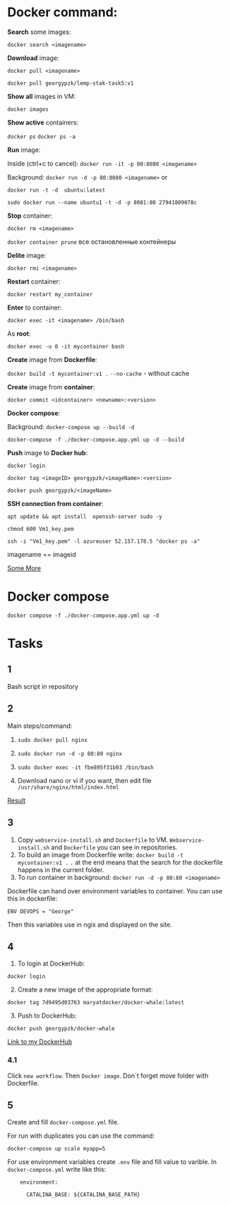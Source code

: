 # Docker command:

__Search__ some images:

`docker search <imagename>`

__Download__ image:

`docker pull <imagename>`

`docker pull georgypzk/lemp-stak-task5:v1`

__Show all__ images in VM:

`docker images`

__Show active__ containers:

`docker ps` `docker ps -a`

__Run__ image:

Inside (ctrl+c to cancel):
 `docker run -it -p 80:8080 <imagename>`

Background:
 `docker run -d -p 80:8080 <imagename>` or

 `docker run -t -d  ubuntu:latest`

 `sudo docker run --name ubuntu1 -t -d -p 8081:80 27941809078c`

__Stop__ container:

`docker rm <imagename>`

`docker container prune` все остановленные контейнеры

__Delite__ image:

`docker rmi <imagename>`

__Restart__ container:

`docker restart my_container`

__Enter__ to container:

`docker exec -it <imagename> /bin/bash`

As __root__:

`docker exec -u 0 -it mycontainer bash`

__Create__ image from __Dockerfile__:

`docker build -t mycontainer:v1 .`  `--no-cache` - without cache

__Create__ image from __container__:

`docker commit <idcontainer> <newname>:<version>`

__Docker compose__:

Background:
`docker-compose up --build -d`

`docker-compose -f ./docker-compose.app.yml up -d --build`

__Push__ image to __Docker hub__:

`docker login`

`docker tag <imageID> georgypzk/<imageName>:<version>`

`docker push georgypzk/<imageName>`

__SSH connection from container__:

`apt update && apt install  openssh-server sudo -y`

`chmod 600 Vm1_key.pem`

`ssh -i "Vm1_key.pem" -l azureuser 52.157.178.5 "docker ps -a"`


imagename == imageid 

[Some More](https://habr.com/ru/company/flant/blog/336654/)

# Docker compose

`docker compose -f ./docker-compose.app.yml up -d`



# Tasks

## 1

Bash script in repository

## 2 

Main steps/command:

1. `sudo docker pull nginx`

2. `sudo docker run -d -p 80:80 nginx`

3. `sudo docker exec -it fbe895f31b03 /bin/bash`

4. Download nano or vi if you want, then edit file `/usr/share/nginx/html/index.html`

[Result](https://13.81.111.118:80)
 
## 3

1. Copy `webservice-install.sh` and `Dockerfile` to VM. `Webservice-install.sh` and `Dockerfile` you can see in repositories.
2. To build an image from Dockerfile write:
`docker build -t mycontainer:v1 .`
`.` at the end means that the search for the dockerfile happens in the current folder.
3. To run container in background:
`docker run -d -p 80:80 <imagename>` 

Dockerfile can hand over environment variables to container. You can use this in dockerfile:

`ENV DEVOPS = "George"`

Then this variables use in ngix and displayed on the site.

## 4

1. To login at DockerHub:

`docker login`

2. Create a new image of the appropriate format:

`docker tag 7d9495d03763 maryatdocker/docker-whale:latest`

3. Push to DockerHub:

`docker push georgypzk/docker-whale`

[Link to my DockerHub](https://hub.docker.com/r/georgypzk/task4)

### 4.1

Click `new workflow`. Then `Docker image`. Don`t forget move folder with Dockerfile.

## 5

Create and fill `docker-compose.yml` file.

For run with duplicates you can use the command:

`docker-compose up scale myapp=5`

For use environment variables create `.env` file and fill value to varible.
In `docker-compose.yml` write like this:

`    environment:`

`      CATALINA_BASE: ${CATALINA_BASE_PATH}`
